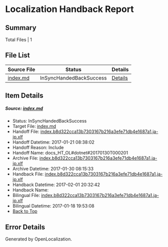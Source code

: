 # <a name='report-top'></a> Localization Handback Report

## Summary
 Total Files | 1

## File List
 Source File | Status | Details 
 ----------- | ------ | ------- 
 [index.md](https://github.com/dotnet/docs/blob/2ad428dcda9ef213a8487c35a48b33929259abba/index.md) | InSyncHandedBackSuccess | [Details](#44b21665593717023aef7a85fe88a60d075193277446)

## Item Details
##### <a name='44b21665593717023aef7a85fe88a60d075193277446'></a> Source: [index.md](https://github.com/dotnet/docs/blob/2ad428dcda9ef213a8487c35a48b33929259abba/index.md)
* Status: InSyncHandedBackSuccess
* Target File: [index.md](https://github.com/dotnet/docs.ja-jp/blob/52da67312ea122b52990c13de8a3bf15caf671df/index.md)
* Handoff File: [index.b8d322cca13b7303167b216a3efe71db4e1687a1.ja-jp.xlf](https://github.com/dotnet/docs.handoff/blob/908cfbb74e069004d552e40c8b61af3529086b64/ol-handoff/dotnet/docs.ja-jp/master/dotnet-core/index.b8d322cca13b7303167b216a3efe71db4e1687a1.ja-jp.xlf)
* Handoff Datetime: 2017-01-21 08:38:02
* Handoff Reason: Include
* Handoff Name: docs_HT_OL#dotnet#20170130T000201
* Archive File: [index.b8d322cca13b7303167b216a3efe71db4e1687a1.ja-jp.xlf](https://github.com/dotnet/docs.handoff/blob/207bc7a02f8a13a9c55ab1679d9e9cf53f6f0883/ol-archive/dotnet/docs.ja-jp/master/dotnet-core/index.b8d322cca13b7303167b216a3efe71db4e1687a1.ja-jp.xlf)
* Archive Datetime: 2017-01-30 08:15:33
* Handback File: [index.b8d322cca13b7303167b216a3efe71db4e1687a1.ja-jp.xlf](https://github.com/dotnet/docs.handback/blob/70b518faf772ce57f96adf5b33bad451f777759e/ol-handback/dotnet/docs.ja-jp/master/dotnet-core/index.b8d322cca13b7303167b216a3efe71db4e1687a1.ja-jp.xlf)
* Handback Datetime: 2017-02-01 20:32:42
* Handback Name: 
* Bilingual File: [index.b8d322cca13b7303167b216a3efe71db4e1687a1.ja-jp.xlf](https://github.com/dotnet/docs.handback/blob/5a930f748da60d4f62b69e8dec637b176baf04d7/ol-handback/dotnet/docs.ja-jp/master/dotnet-core/index.b8d322cca13b7303167b216a3efe71db4e1687a1.ja-jp.xlf)
* Bilingual Datetime: 2017-01-18 19:53:08
* [Back to Top](#report-top)


## Error Details

Generated by OpenLocalization.
